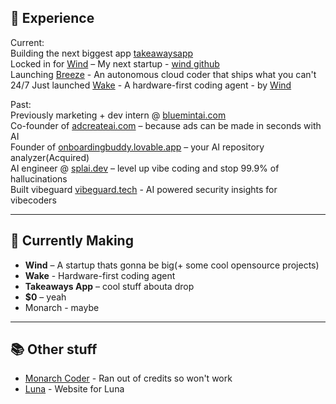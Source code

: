 ## 💼 Experience <br>
Current: <br>
Building the next biggest app [takeawaysapp](https://www.takeawaysai.io/) <br>
Locked in for [Wind](https://trywind.vercel.app) – My next startup - [wind github](https://github.com/Try-Wind) <br>
Launching [Breeze](https://trybreeze.vercel.app/) - An autonomous cloud coder that ships what you can't 24/7
Just launched [Wake](https://github.com/Try-Wind/Wake) - A hardware-first coding agent - by [Wind](https://trywind.vercel.app)

Past: <br>
Previously marketing + dev intern @ [bluemintai.com](https://bluemintai.com)  <br>
Co-founder of [adcreateai.com](https://adcreateai.com) – because ads can be made in seconds with AI  <br>
Founder of [onboardingbuddy.lovable.app](https://onboardingbuddy.lovable.app) – your AI repository analyzer(Acquired)  <br>
AI engineer @ [splai.dev](https://splai.dev) – level up vibe coding and stop 99.9% of hallucinations  <br>
Built vibeguard [vibeguard.tech](https://vibeguard.tech) - AI powered security insights for vibecoders <br>

---

## 🧪 Currently Making

- **Wind** – A startup thats gonna be big(+ some cool opensource projects)
- **Wake** - Hardware-first coding agent
- **Takeaways App** – cool stuff abouta drop
- **$0** – yeah
- Monarch - maybe

---

## 📚 Other stuff

- [Monarch Coder](https://monarchdex.vercel.app/) - Ran out of credits so won't work
- [Luna](https://thatslunabased.vercel.app) - Website for Luna


